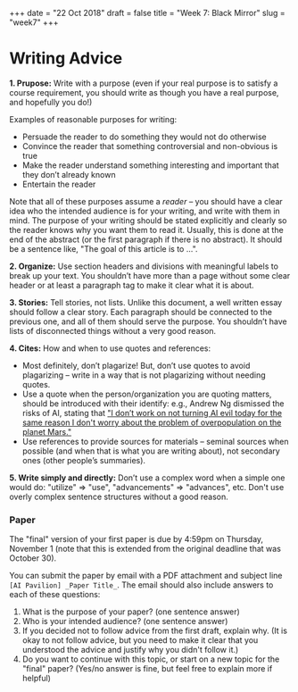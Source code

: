 +++
date = "22 Oct 2018"
draft = false
title = "Week 7: Black Mirror"
slug = "week7"
+++

# Writing Advice

**1. Prupose:** Write with a purpose (even if your real purpose is to satisfy a course requirement, you should write as though you have a real purpose, and hopefully you do!)

  Examples of reasonable purposes for writing:

  - Persuade the reader to do something they would not do otherwise
  - Convince the reader that something controversial and non-obvious is true
  - Make the reader understand something interesting and important that they don’t already known
  - Entertain the reader

  Note that all of these purposes assume a _reader_ – you should have a clear idea who the intended audience is for your writing, and write with them in mind. The purpose of your writing should be stated explicitly and clearly so the reader knows why you want them to read it. Usually, this is done at the end of the abstract (or the first paragraph if there is no abstract). It should be a sentence like, "The goal of this article is to ...".

**2. Organize:** Use section headers and divisions with meaningful labels to break up your text. You shouldn’t have more than a page without some clear header or at least a paragraph tag to make it clear what it is about.

**3. Stories:** Tell stories, not lists. Unlike this document, a well written essay should follow a clear story. Each paragraph should be connected to the previous one, and all of them should serve the purpose. You shouldn’t have lists of disconnected things without a very good reason.

**4. Cites:** How and when to use quotes and references: 
   -  Most definitely, don’t plagarize! But, don’t use quotes to avoid plagarizing – write in a way that is not plagarizing without needing quotes.
   -  Use a quote when the person/organization you are quoting matters, should be introduced with their identify: e.g., Andrew Ng dismissed the risks of AI, stating that ["I don’t work on not turning AI evil today for the same reason I don't worry about the problem of overpopulation on the planet Mars."](https://www.theregister.co.uk/2015/03/19/andrew_ng_baidu_ai/)
   -  Use references to provide sources for materials – seminal sources when possible (and when that is what you are writing about), not secondary ones (other people’s summaries).

**5. Write simply and directly:** Don’t use a complex word when a
  simple one would do: "utilize" => "use", "advancements" =>
  "advances", etc. Don't use overly complex sentence structures
  without a good reason.

### Paper 

The "final" version of your first paper is due by 4:59pm on Thursday,
November 1 (note that this is extended from the original deadline that
was October 30). 

You can submit the paper by email with a PDF attachment and subject line `[AI Pavilion] _Paper Title_`. The email should also include answers to each of these questions:

1. What is the purpose of your paper? (one sentence answer)
2. Who is your intended audience? (one sentence answer)
3. If you decided not to follow advice from the first draft, explain why. (It is okay to not follow advice, but you need to make it clear that you understood the advice and justify why you didn't follow it.)
4. Do you want to continue with this topic, or start on a new topic for the "final" paper? (Yes/no answer is fine, but feel free to explain more if helpful)


 

